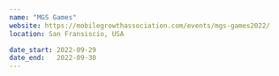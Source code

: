 ```yaml
---
name: "MGS Games"
website: https://mobilegrowthassociation.com/events/mgs-games2022/
location: San Fransiscio, USA

date_start: 2022-09-29
date_end:   2022-09-30
---
```

